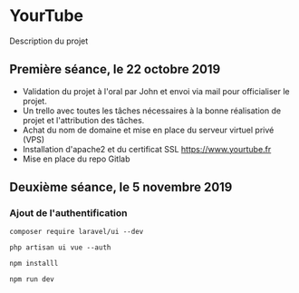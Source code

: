 # YourTube

Description du projet

## Première séance, le 22 octobre 2019

- Validation du projet à l'oral par John et envoi via mail pour officialiser le projet.
- Un trello avec toutes les tâches nécessaires à la bonne réalisation de projet et l'attribution des tâches.
- Achat du nom de domaine et mise en place du serveur virtuel privé (VPS)
- Installation d'apache2 et du certificat SSL https://www.yourtube.fr
- Mise en place du repo Gitlab

## Deuxième séance, le 5 novembre 2019

### Ajout de l'authentification

`composer require laravel/ui --dev`

`php artisan ui vue --auth`

`npm installl`

`npm run dev`
